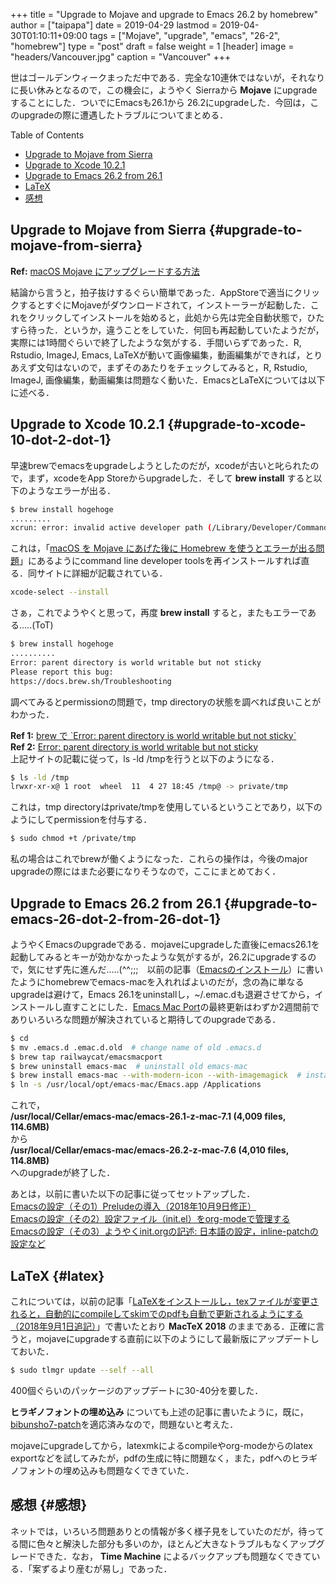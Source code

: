 +++
title = "Upgrade to Mojave and upgrade to Emacs 26.2 by homebrew"
author = ["taipapa"]
date = 2019-04-29
lastmod = 2019-04-30T01:10:11+09:00
tags = ["Mojave", "upgrade", "emacs", "26-2", "homebrew"]
type = "post"
draft = false
weight = 1
[header]
  image = "headers/Vancouver.jpg"
  caption = "Vancouver"
+++

世はゴールデンウィークまっただ中である．完全な10連休ではないが，それなりに長い休みとなるので，この機会に，ようやく Sierraから **Mojave** にupgradeすることにした．ついでにEmacsも26.1から 26.2にupgradeした．今回は，このupgradeの際に遭遇したトラブルについてまとめる．

<div class="ox-hugo-toc toc">
<div></div>

<div class="heading">Table of Contents</div>

- [Upgrade to Mojave from Sierra](#upgrade-to-mojave-from-sierra)
- [Upgrade to Xcode 10.2.1](#upgrade-to-xcode-10-dot-2-dot-1)
- [Upgrade to Emacs 26.2 from 26.1](#upgrade-to-emacs-26-dot-2-from-26-dot-1)
- [LaTeX](#latex)
- [感想](#感想)

</div>
<!--endtoc-->


## Upgrade to Mojave from Sierra {#upgrade-to-mojave-from-sierra}

**Ref:** [macOS Mojave にアップグレードする方法](https://support.apple.com/ja-jp/HT201475)

結論から言うと，拍子抜けするぐらい簡単であった．AppStoreで適当にクリックするとすぐにMojaveがダウンロードされて，インストーラーが起動した．これをクリックしてインストールを始めると，此処から先は完全自動状態で，ひたすら待った．というか，違うことをしていた．何回も再起動していたようだが，実際には1時間ぐらいで終了したような気がする．手間いらずであった．R, Rstudio, ImageJ, Emacs, LaTeXが動いて画像編集，動画編集ができれば，とりあえず文句はないので，まずそのあたりをチェックしてみると，R, Rstudio, ImageJ, 画像編集，動画編集は問題なく動いた．EmacsとLaTeXについては以下に述べる．


## Upgrade to Xcode 10.2.1 {#upgrade-to-xcode-10-dot-2-dot-1}

早速brewでemacsをupgradeしようとしたのだが，xcodeが古いと叱られたので，まず，xcodeをApp Storeからupgradeした．そして **brew install** すると以下のようなエラーが出る．

```sh
$ brew install hogehoge
.........
xcrun: error: invalid active developer path (/Library/Developer/CommandLineTools), missing xcrun at: /Library/Developer/CommandLineTools/usr/bin/xcrun
```

これは，「[macOS を Mojave にあげた後に Homebrew を使うとエラーが出る問題](https://gotohayato.com/content/487)」にあるようにcommand line developer toolsを再インストールすれば直る．同サイトに詳細が記載されている．

```sh
xcode-select --install
```

さぁ，これでようやくと思って，再度 **brew install** すると，またもエラーである.....(ToT)

```sh
$ brew install hogehoge
..........
Error: parent directory is world writable but not sticky
Please report this bug:
https://docs.brew.sh/Troubleshooting
```

調べてみるとpermissionの問題で，tmp directoryの状態を調べれば良いことがわかった．

**Ref 1:** [brew で \`Error: parent directory is world writable but not sticky\`](https://qiita.com/analsky/items/20755a3ba10119e9a4b6) <br />
**Ref 2:** [Error: parent directory is world writable but not sticky](https://stackoverflow.com/questions/42893700/error-parent-directory-is-world-writable-but-not-sticky) <br />
上記サイトの記載に従って，ls -ld /tmpを行うと以下のようになる．

```sh
$ ls -ld /tmp
lrwxr-xr-x@ 1 root  wheel  11  4 27 18:45 /tmp@ -> private/tmp
```

これは，tmp directoryはprivate/tmpを使用しているということであり，以下のようにしてpermissionを付与する．

```sh
$ sudo chmod +t /private/tmp
```

私の場合はこれでbrewが働くようになった．これらの操作は，今後のmajor upgradeの際にはまた必要になりそうなので，ここにまとめておく．


## Upgrade to Emacs 26.2 from 26.1 {#upgrade-to-emacs-26-dot-2-from-26-dot-1}

ようやくEmacsのupgradeである．mojaveにupgradeした直後にemacs26.1を起動してみるとキーが効かなかったような気がするが，26.2にupgradeするので，気にせず先に進んだ.....(^^;;;　以前の記事（[Emacsのインストール](../emacs_install)）に書いたようにhomebrewでemacs-macを入れればよいのだが，念の為に単なるupgradeは避けて，Emacs 26.1をuninstallし，~/.emac.dも退避させてから，インストールし直すことにした．[Emacs Mac Port](https://github.com/railwaycat/homebrew-emacsmacport)の最終更新はわずか2週間前でありいろいろな問題が解決されていると期待してのupgradeである．

```sh
$ cd
$ mv .emacs.d .emac.d.old  # change name of old .emacs.d
$ brew tap railwaycat/emacsmacport
$ brew uninstall emacs-mac  # uninstall old emacs-mac
$ brew install emacs-mac --with-modern-icon --with-imagemagick  # install new emacs-mac
$ ln -s /usr/local/opt/emacs-mac/Emacs.app /Applications
```

これで，<br />
**/usr/local/Cellar/emacs-mac/emacs-26.1-z-mac-7.1 (4,009 files, 114.6MB)** <br />
から <br />
**/usr/local/Cellar/emacs-mac/emacs-26.2-z-mac-7.6 (4,010 files, 114.8MB)**  <br />
へのupgradeが終了した．

あとは，以前に書いた以下の記事に従ってセットアップした．<br />
[Emacsの設定（その1）Preludeの導入（2018年10月9日修正）](../prelude_install) <br />
[Emacsの設定（その2）設定ファイル（init.el）をorg-modeで管理する](../init_org)  <br />
[Emacsの設定（その3）ようやくinit.orgの記述: 日本語の設定，inline-patchの設定など](../japanese_setup)


## LaTeX {#latex}

これについては，以前の記事「[LaTeXをインストールし，texファイルが変更されると，自動的にcompileしてskimでのpdfも自動で更新されるようにする（2018年9月1日追記）](../latexmk)」で書いたとおり **MacTeX 2018** のままである．正確に言うと，mojaveにupgradeする直前に以下のようにして最新版にアップデートしておいた．

```sh
$ sudo tlmgr update --self --all
```

400個ぐらいのパッケージのアップデートに30-40分を要した．

**ヒラギノフォントの埋め込み** についても上述の記事に書いたように，既に，[bibunsho7-patch](https://github.com/munepi/bibunsho7-patch/releases)を適応済みなので，問題ないと考えた．

mojaveにupgradeしてから，latexmkによるcompileやorg-modeからのlatex exportなどを試してみたが，pdfの生成に特に問題なく，また，pdfへのヒラギノフォントの埋め込みも問題なくできていた．


## 感想 {#感想}

ネットでは，いろいろ問題ありとの情報が多く様子見をしていたのだが，待ってる間に色々と解決した部分も多いのか，ほとんど大きなトラブルもなくアップグレードできた．なお， **Time Machine** によるバックアップも問題なくできている．「案ずるより産むが易し」であった．
